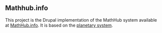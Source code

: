 ## Mathhub.info
This project is the Drupal implementation of the MathHub system 
available at [MathHub.info](http://mathhub.info). 
It is based on the [planetary system](https://github.com/KWARC/planetary).
